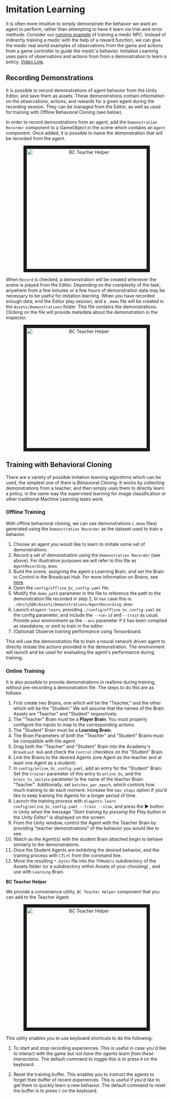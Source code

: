 # Imitation Learning

It is often more intuitive to simply demonstrate the behavior we want an agent
to perform, rather than attempting to have it learn via trial-and-error methods.
Consider our
[running example](ML-Agents-Overview.md#running-example-training-npc-behaviors)
of training a medic NPC. Instead of indirectly training a medic with the help
of a reward function, we can give the medic real world examples of observations
from the game and actions from a game controller to guide the medic's behavior.
Imitation Learning uses pairs of observations and actions from
from a demonstration to learn a policy. [Video Link](https://youtu.be/kpb8ZkMBFYs).

## Recording Demonstrations

It is possible to record demonstrations of agent behavior from the Unity Editor, and save them as assets. These demonstrations contain information on the observations, actions, and rewards for a given agent during the recording session. They can be managed from the Editor, as well as used for training with Offline Behavioral Cloning (see below).

In order to record demonstrations from an agent, add the `Demonstration Recorder` component to a GameObject in the scene which contains an `Agent` component. Once added, it is possible to name the demonstration that will be recorded from the agent.

<p align="center">
  <img src="images/demo_component.png"
       alt="BC Teacher Helper"
       width="375" border="10" />
</p>

When `Record` is checked, a demonstration will be created whenever the scene is played from the Editor. Depending on the complexity of the task, anywhere from a few minutes or a few hours of demonstration data may be necessary to be useful for imitation learning. When you have recorded enough data, end the Editor play session, and a `.demo` file will be created in the `Assets/Demonstrations` folder. This file contains the demonstrations. Clicking on the file will provide metadata about the demonstration in the inspector.

<p align="center">
  <img src="images/demo_inspector.png"
       alt="BC Teacher Helper"
       width="375" border="10" />
</p>
 

## Training with Behavioral Cloning

There are a variety of possible imitation learning algorithms which can be used,
the simplest one of them is Behavioral Cloning. It works by collecting demonstrations from a teacher, and then simply uses them to directly learn a policy, in the
same way the supervised learning for image classification or other traditional
Machine Learning tasks work.


### Offline Training

With offline behavioral cloning, we can use demonstrations (`.demo` files) generated using the `Demonstration Recorder` as the dataset used to train a behavior.

1. Choose an agent you would like to learn to imitate some set of demonstrations. 
2. Record a set of demonstration using the `Demonstration Recorder` (see above). For illustrative purposes we will refer to this file as `AgentRecording.demo`. 
3. Build the scene, assigning the agent a Learning Brain, and set the Brain to Control in the Broadcast Hub. For more information on Brains, see [here](Learning-Environment-Design-Brains.md).
4. Open the `config/offline_bc_config.yaml` file. 
5. Modify the `demo_path` parameter in the file to reference the path to the demonstration file recorded in step 2. In our case this is: `./UnitySDK/Assets/Demonstrations/AgentRecording.demo`
6. Launch `mlagent-learn`, providing `./config/offline_bc_config.yaml` as the config parameter, and include the `--run-id` and `--train` as usual. Provide your environment as the `--env` parameter if it has been compiled as standalone, or omit to train in the editor.
7. (Optional) Observe training performance using Tensorboard.

This will use the demonstration file to train a neural network driven agent to directly imitate the actions provided in the demonstration. The environment will launch and be used for evaluating the agent's performance during training.

### Online Training

It is also possible to provide demonstrations in realtime during training, without pre-recording a demonstration file. The steps to do this are as follows:

1. First create two Brains, one which will be the "Teacher," and the other which
   will be the "Student." We will assume that the names of the Brain
   Assets are "Teacher" and "Student" respectively.
2. The "Teacher" Brain must be a **Player Brain**. You must properly 
   configure the inputs to map to the corresponding actions.
3. The "Student" Brain must be a **Learning Brain**.
4. The Brain Parameters of both the "Teacher" and "Student" Brains must be 
   compatible with the agent.
5. Drag both the "Teacher" and "Student" Brain into the Academy's `Broadcast Hub` and check the `Control` checkbox on the "Student" Brain. 
6. Link the Brains to the desired Agents (one Agent as the teacher and at least
   one Agent as a student).
7. In `config/online_bc_config.yaml`, add an entry for the "Student" Brain. Set
   the `trainer` parameter of this entry to `online_bc`, and the
   `brain_to_imitate` parameter to the name of the teacher Brain: "Teacher".
   Additionally, set `batches_per_epoch`, which controls how much training to do
   each moment. Increase the `max_steps` option if you'd like to keep training
   the Agents for a longer period of time.
8. Launch the training process with `mlagents-learn config/online_bc_config.yaml
   --train --slow`, and press the :arrow_forward: button in Unity when the
   message _"Start training by pressing the Play button in the Unity Editor"_ is
   displayed on the screen
9. From the Unity window, control the Agent with the Teacher Brain by providing
   "teacher demonstrations" of the behavior you would like to see.
10. Watch as the Agent(s) with the student Brain attached begin to behave
   similarly to the demonstrations.
11. Once the Student Agents are exhibiting the desired behavior, end the training
   process with `CTL+C` from the command line.
12. Move the resulting `*.bytes` file into the `TFModels` subdirectory of the
    Assets folder (or a subdirectory within Assets of your choosing) , and use
    with `Learning` Brain.

**BC Teacher Helper**

We provide a convenience utility, `BC Teacher Helper` component that you can add
to the Teacher Agent.

<p align="center">
  <img src="images/bc_teacher_helper.png"
       alt="BC Teacher Helper"
       width="375" border="10" />
</p>

This utility enables you to use keyboard shortcuts to do the following:

1. To start and stop recording experiences. This is useful in case you'd like to
   interact with the game _but not have the agents learn from these
   interactions_. The default command to toggle this is to press `R` on the
   keyboard.

2. Reset the training buffer. This enables you to instruct the agents to forget
   their buffer of recent experiences. This is useful if you'd like to get them
   to quickly learn a new behavior. The default command to reset the buffer is
   to press `C` on the keyboard.
